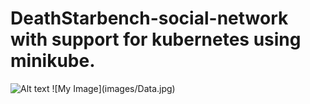 # DeathStarbench-social-network with support for kubernetes using minikube.

<img src="/path/to/img.jpg" alt="Alt text" title="Optional title">
![My Image](images/Data.jpg)
